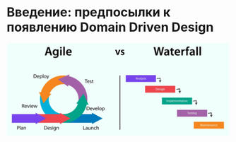 # Введение: предпосылки к появлению Domain Driven Design

<p> </p>

![image info](../images/agile_and_waterfall.png)

<SlideCurrentNo class="absolute bottom-[5px] left-1/2 transform -translate-x-1/2 items-center" />

